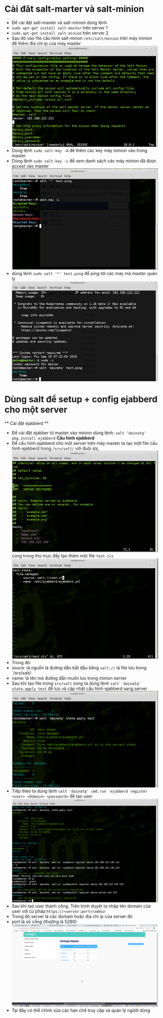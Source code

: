 # Cài đăt salt-marter và salt-minion
- Để cài đặt satl-master và salt-minion dùng lệnh
 - `sudo apt-get install salt-master` trên server 1
 - `sudo apt-get install salt-minion` trên server 2
- Sau đó vào file cấu hình salt-minon `/etc/salt/minion` trên máy minion để thêm đỉa chỉ ip của máy master ![](https://github.com/bizflycloud/internship-0719/blob/master/daitq1998/image/ip.png)
- Dùng lệnh `sudo salt-key -A` để thêm các key máy minion vào trong master
- Dùng lệnh `sudo salt-key -L` để xem danh sách các máy minion đã được accest vào master ![](https://github.com/bizflycloud/internship-0719/blob/master/daitq1998/image/list.png)
- dùng lênh `sudo salt '*' test.ping` để ping tới các máy mà master quản lý ![](https://github.com/bizflycloud/internship-0719/blob/master/daitq1998/image/lb.png)
# Dùng salt để setup + config ejabberd cho một server
** Cài đặt ejabberd **
- Để cài đặt ejabber từ master vào minion dùng lệnh: `salt 'dainatq' pkg.install ejabberd`
**Cấu hình ejabberd**
- Để cấu hình ejabberd cho một server trên máy master ta tạo một file cấu hình ejabberd trong `/srv/salt/` với đuôi sls,![]( https://github.com/bizflycloud/internship-0719/blob/master/daitq1998/image/os.png) cùng trong thư mục đấy tạo thêm một file `test.sls`
![](https://github.com/bizflycloud/internship-0719/blob/master/daitq1998/image/lm.png)
- Trong đó:
 - souce: là nguồn là đường dẫn bắt đầu bằng `salt://` là file lưu trong `/srv/salt/
 - name: là tên mà đường dẫn muốn lưu trong minion server
- Sau khi tạo fỉle trong `srv/salt` xong ta dùng lệnh `salt 'dainatq' state.apply test` để lưu và cập nhật cấu hình ejabberd sang server![](https://github.com/bizflycloud/internship-0719/blob/master/daitq1998/image/chang%202.png)
- Tiếp theo ta dùng lệnh `salt 'dainatq' cmd.run 'ejabberd register <user> <domain> <password>` để tạo user ![](https://github.com/bizflycloud/internship-0719/blob/master/daitq1998/image/t%202.png)
- Sau khi tạo user thành công. Trên trình duyệt ta nhập tên domain của user với cú pháp:`https://<server:port>/admin` 
- Trong đó server là các domain hoặc địa chỉ ip của server đó 
- port là số cổng (thường là 5280)![](https://github.com/bizflycloud/internship-0719/blob/master/daitq1998/image/nt.png)
- Tại đây có thể chỉnh sửa các hạn chế truy cập và quản lý ngừời dùng 
